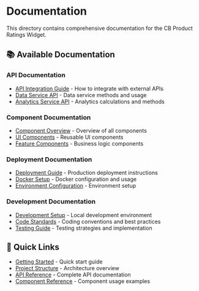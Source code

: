 # Documentation

This directory contains comprehensive documentation for the CB Product Ratings Widget.

## 📚 Available Documentation

### API Documentation
- [API Integration Guide](api/README.md) - How to integrate with external APIs
- [Data Service API](api/data-service.md) - Data service methods and usage
- [Analytics Service API](api/analytics-service.md) - Analytics calculations and methods

### Component Documentation
- [Component Overview](components/README.md) - Overview of all components
- [UI Components](components/ui-components.md) - Reusable UI components
- [Feature Components](components/feature-components.md) - Business logic components

### Deployment Documentation
- [Deployment Guide](deployment/README.md) - Production deployment instructions
- [Docker Setup](deployment/docker.md) - Docker configuration and usage
- [Environment Configuration](deployment/environment.md) - Environment setup

### Development Documentation
- [Development Setup](development/README.md) - Local development environment
- [Code Standards](development/code-standards.md) - Coding conventions and best practices
- [Testing Guide](development/testing.md) - Testing strategies and implementation

## 🚀 Quick Links

- [Getting Started](../README.md) - Quick start guide
- [Project Structure](../PROJECT_STRUCTURE.md) - Architecture overview
- [API Reference](api/) - Complete API documentation
- [Component Reference](components/) - Component usage examples

